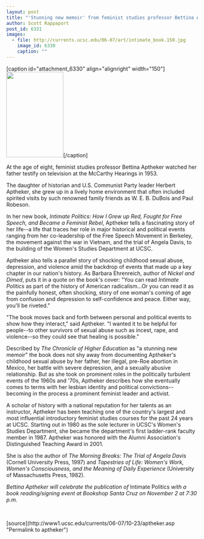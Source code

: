 ```yaml
---
layout: post
title: "'Stunning new memoir' from feminist studies professor Bettina Aptheker"
author: Scott Rappaport 
post_id: 6331
images:
  - file: http://currents.ucsc.edu/06-07/art/intimate_book.150.jpg
    image_id: 6330
    caption: ""
---
```


[caption id="attachment_6330" align="alignright" width="150"]<a href="http://localhost/mysite/wp-content/uploads/2006/10/intimate_book.150.jpg"><img class="size-full wp-image-6330" src="http://localhost/mysite/wp-content/uploads/2006/10/intimate_book.150.jpg" alt="" width="150" height="225" /></a>[/caption]
<a name="content" id="content"></a>
<p>
  At the age of eight, feminist studies professor Bettina Aptheker watched her father testify on television at the McCarthy Hearings in 1953.
</p>
<p>
  The daughter of historian and U.S. Communist Party leader Herbert Aptheker, she grew up in a lively home environment that often included spirited visits by such renowned family friends as W. E. B. DuBois and Paul Robeson.
</p>
<p>
  In her new book, <i>Intimate Politics: How I Grew up Red, Fought for Free Speech, and Became a Feminist Rebel</i>, Aptheker tells a fascinating story of her life--a life that traces her role in major historical and political events ranging from her co-leadership of the Free Speech Movement in Berkeley, the movement against the war in Vietnam, and the trial of Angela Davis, to the building of the Women's Studies Department at UCSC.
</p>
<p>
  Aptheker also tells a parallel story of shocking childhood sexual abuse, depression, and violence amid the backdrop of events that made up a key chapter in our nation's history. As Barbara Ehrenreich, author of <i>Nickel and Dimed</i>, puts it in a quote on the book's cover: "You can read <i>Intimate Politics</i> as part of the history of American radicalism...Or you can read it as the painfully honest, often shocking, story of one woman's coming of age from confusion and depression to self-confidence and peace. Either way, you'll be riveted."
</p>
<p>
  "The book moves back and forth between personal and political events to show how they interact," said Aptheker. "I wanted it to be helpful for people--to other survivors of sexual abuse such as incest, rape, and violence--so they could see that healing is possible."
</p>
<p>
  Described by <i>The Chronicle of Higher Education</i> as "a stunning new memoir" the book does not shy away from documenting Aptheker's childhood sexual abuse by her father, her illegal, pre-Roe abortion in Mexico, her battle with severe depression, and a sexually abusive relationship. But as she took on prominent roles in the politically turbulent events of the 1960s and '70s, Aptheker describes how she eventually comes to terms with her lesbian identity and political convictions--becoming in the process a prominent feminist leader and activist.
</p>
<p>
  A scholar of history with a national reputation for her talents as an instructor, Aptheker has been teaching one of the country's largest and most influential introductory feminist studies courses for the past 24 years at UCSC. Starting out in 1980 as the sole lecturer in UCSC's Women's Studies Department, she became the department's first ladder-rank faculty member in 1987. Aptheker was honored with the Alumni Association's Distinguished Teaching Award in 2001.
</p>
<p>
  She is also the author of <i>The Morning Breaks: The Trial of Angela Davis</i> (Cornell University Press, 1997) and <i>Tapestries of Life: Women's Work, Women's Consciousness, and the Meaning of Daily Experience</i> (University of Massachusetts Press, 1982).
</p>
<p>
  <i>Bettina Aptheker will celebrate the publication of</i> Intimate Politics <i>with a book reading/signing event at Bookshop Santa Cruz on November 2 at 7:30 p.m.</i>
</p>
<p>
  <br>
</p>
[source](http://www1.ucsc.edu/currents/06-07/10-23/aptheker.asp "Permalink to aptheker")
